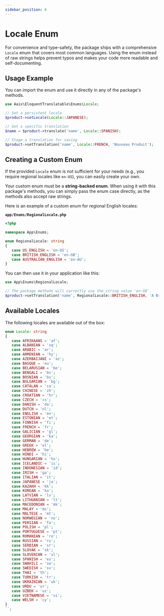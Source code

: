 ```yaml
---
sidebar_position: 6
---
```


# Locale Enum

For convenience and type-safety, the package ships with a comprehensive `Locale` enum that covers most common languages. Using the
enum instead of raw strings helps prevent typos and makes your code more readable and self-documenting.

## Usage Example

You can import the enum and use it directly in any of the package's methods.

```php
use Aaix\EloquentTranslatable\Enums\Locale;

// Set a persistent locale
$product->setLocale(Locale::JAPANESE);

// Get a specific translation
$name = $product->translate('name', Locale::SPANISH);

// Stage a translation for saving
$product->setTranslation('name', Locale::FRENCH, 'Nouveau Produit');
```

## Creating a Custom Enum

If the provided `Locale` enum is not sufficient for your needs (e.g., you require regional locales like `en-US`), you can easily create your own.

Your custom enum must be a **string-backed enum**. When using it with this package's methods, you can simply pass the enum case directly, as the methods also accept raw strings.

Here is an example of a custom enum for regional English locales:

**`app/Enums/RegionalLocale.php`**

```php
<?php

namespace App\Enums;

enum RegionalLocale: string
{
   case US_ENGLISH = 'en-US';
   case BRITISH_ENGLISH = 'en-GB';
   case AUSTRALIAN_ENGLISH = 'en-AU';
}
```

You can then use it in your application like this:

```php
use App\Enums\RegionalLocale;

// The package methods will correctly use the string value 'en-GB'.
$product->setTranslation('name', RegionalLocale::BRITISH_ENGLISH, 'A British Name');
```

## Available Locales

The following locales are available out of the box:

```php
enum Locale: string
{
   case AFRIKAANS = 'af';
   case ALBANIAN = 'sq';
   case ARABIC = 'ar';
   case ARMENIAN = 'hy';
   case AZERBAIJANI = 'az';
   case BASQUE = 'eu';
   case BELARUSIAN = 'be';
   case BENGALI = 'bn';
   case BOSNIAN = 'bs';
   case BULGARIAN = 'bg';
   case CATALAN = 'ca';
   case CHINESE = 'zh';
   case CROATIAN = 'hr';
   case CZECH = 'cs';
   case DANISH = 'da';
   case DUTCH = 'nl';
   case ENGLISH = 'en';
   case ESTONIAN = 'et';
   case FINNISH = 'fi';
   case FRENCH = 'fr';
   case GALICIAN = 'gl';
   case GEORGIAN = 'ka';
   case GERMAN = 'de';
   case GREEK = 'el';
   case HEBREW = 'he';
   case HINDI = 'hi';
   case HUNGARIAN = 'hu';
   case ICELANDIC = 'is';
   case INDONESIAN = 'id';
   case IRISH = 'ga';
   case ITALIAN = 'it';
   case JAPANESE = 'ja';
   case KAZAKH = 'kk';
   case KOREAN = 'ko';
   case LATVIAN = 'lv';
   case LITHUANIAN = 'lt';
   case MACEDONIAN = 'mk';
   case MALAY = 'ms';
   case MALTESE = 'mt';
   case NORWEGIAN = 'no';
   case PERSIAN = 'fa';
   case POLISH = 'pl';
   case PORTUGUESE = 'pt';
   case ROMANIAN = 'ro';
   case RUSSIAN = 'ru';
   case SERBIAN = 'sr';
   case SLOVAK = 'sk';
   case SLOVENIAN = 'sl';
   case SPANISH = 'es';
   case SWAHILI = 'sw';
   case SWEDISH = 'sv';
   case THAI = 'th';
   case TURKISH = 'tr';
   case UKRAINIAN = 'uk';
   case URDU = 'ur';
   case UZBEK = 'uz';
   case VIETNAMESE = 'vi';
   case WELSH = 'cy';
}
``;
```
